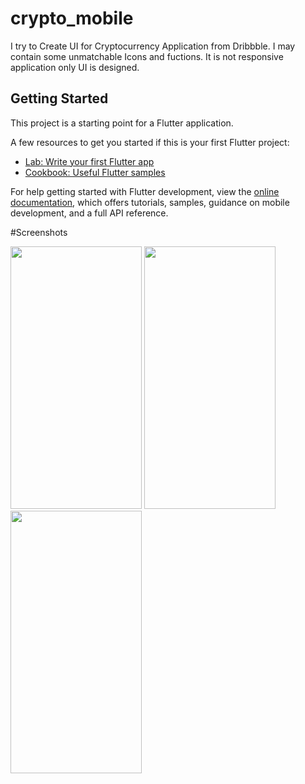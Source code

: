 # crypto_mobile

I try to Create UI for Cryptocurrency Application from Dribbble. I may contain some unmatchable Icons and fuctions.
It is not responsive application only UI is designed.


## Getting Started

This project is a starting point for a Flutter application.

A few resources to get you started if this is your first Flutter project:

- [Lab: Write your first Flutter app](https://docs.flutter.dev/get-started/codelab)
- [Cookbook: Useful Flutter samples](https://docs.flutter.dev/cookbook)

For help getting started with Flutter development, view the
[online documentation](https://docs.flutter.dev/), which offers tutorials,
samples, guidance on mobile development, and a full API reference.

#Screenshots 

<img src="https://github.com/prabesh605/Dribbble-design-of-Cryptocurrency-App/assets/47147134/6ef577a2-ea5e-46b3-9826-4a2201ffde0a" height="420" width="210" >
<img src="https://github.com/prabesh605/Dribbble-design-of-Cryptocurrency-App/assets/47147134/e1cb0e5c-1923-485e-bfc2-8921facdab1d" height="420" width="210" >
<img src="https://github.com/prabesh605/Dribbble-design-of-Cryptocurrency-App/assets/47147134/7d7c0843-e6fb-4c3a-827a-0f6b6cecc51a" height="420" width="210" >
